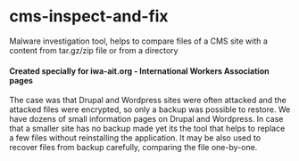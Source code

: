 # cms-inspect-and-fix

Malware investigation tool, helps to compare files of a CMS site with a content from tar.gz/zip file or from a directory


#### Created specially for iwa-ait.org - International Workers Association pages

The case was that Drupal and Wordpress sites were often attacked and the attacked files were encrypted, so only
a backup was possible to restore. We have dozens of small information pages on Drupal and Wordpress.
In case that a smaller site has no backup made yet its the tool that helps to replace a few files without reinstalling the application.
It may be also used to recover files from backup carefully, comparing the file one-by-one.

